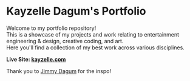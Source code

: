 # Kayzelle Dagum's Portfolio

Welcome to my portfolio repository!<br/>
This is a showcase of my projects and work relating to entertainment engineering & design, creative coding, and art.<br/>
Here you'll find a collection of my best work across various disciplines.

**Live Site: [kayzelle.com](https://kayzelle.com/)**


Thank you to [Jimmy Dagum](https://github.com/jimmydagumjr) for the inspo!
